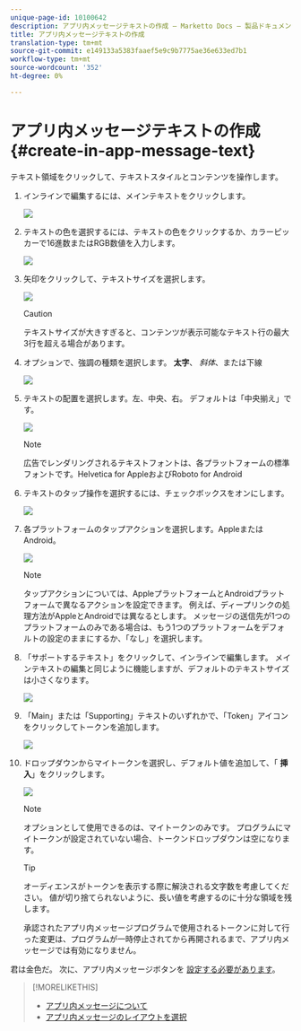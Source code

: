```yaml
---
unique-page-id: 10100642
description: アプリ内メッセージテキストの作成 — Marketto Docs — 製品ドキュメント
title: アプリ内メッセージテキストの作成
translation-type: tm+mt
source-git-commit: e149133a5383faaef5e9c9b7775ae36e633ed7b1
workflow-type: tm+mt
source-wordcount: '352'
ht-degree: 0%

---
```



# アプリ内メッセージテキストの作成 {#create-in-app-message-text}

テキスト領域をクリックして、テキストスタイルとコンテンツを操作します。

1. インラインで編集するには、メインテキストをクリックします。

   ![](assets/image2016-5-6-9-3a56-3a56.png)

1. テキストの色を選択するには、テキストの色をクリックするか、カラーピッカーで16進数またはRGB数値を入力します。

   ![](assets/image2016-5-6-9-3a59-3a1.png)

1. 矢印をクリックして、テキストサイズを選択します。

   ![](assets/image2016-5-6-10-3a6-3a51.png)

   >[!CAUTION]
   >
   >テキストサイズが大きすぎると、コンテンツが表示可能なテキスト行の最大3行を超える場合があります。

1. オプションで、強調の種類を選択します。 **太字**、 *斜体*、または下線

   ![](assets/image2016-5-6-10-3a15-3a32.png)

1. テキストの配置を選択します。左、中央、右。 デフォルトは「中央揃え」です。

   ![](assets/image2016-5-6-10-3a18-3a45.png)

   >[!NOTE]
   >
   >広告でレンダリングされるテキストフォントは、各プラットフォームの標準フォントです。Helvetica for AppleおよびRoboto for Android

1. テキストのタップ操作を選択するには、チェックボックスをオンにします。

   ![](assets/image2016-5-6-10-3a20-3a41.png)

1. 各プラットフォームのタップアクションを選択します。AppleまたはAndroid。

   ![](assets/image2016-5-6-10-3a22-3a12.png)

   >[!NOTE]
   >
   >タップアクションについては、AppleプラットフォームとAndroidプラットフォームで異なるアクションを設定できます。 例えば、ディープリンクの処理方法がAppleとAndroidでは異なるとします。 メッセージの送信先が1つのプラットフォームのみである場合は、もう1つのプラットフォームをデフォルトの設定のままにするか、「なし」を選択します。

1. 「サポートするテキスト」をクリックして、インラインで編集します。 メインテキストの編集と同じように機能しますが、デフォルトのテキストサイズは小さくなります。

   ![](assets/image2016-5-6-10-3a26-3a27.png)

1. 「Main」または「Supporting」テキストのいずれかで、「Token」アイコンをクリックしてトークンを追加します。

   ![](assets/image2016-5-6-10-3a29-3a2.png)

1. ドロップダウンからマイトークンを選択し、デフォルト値を追加して、「 **挿入**」をクリックします。

   ![](assets/mytoken.png)

   >[!NOTE]
   >
   >オプションとして使用できるのは、マイトークンのみです。 プログラムにマイトークンが設定されていない場合、トークンドロップダウンは空になります。

   >[!TIP]
   >
   >オーディエンスがトークンを表示する際に解決される文字数を考慮してください。 値が切り捨てられないように、長い値を考慮するのに十分な領域を残します。

   承認されたアプリ内メッセージプログラムで使用されるトークンに対して行った変更は、プログラムが一時停止されてから再開されるまで、アプリ内メッセージでは有効になりません。

君は金色だ。 次に、アプリ内メッセージボタンを [設定する必要があります](set-up-the-in-app-message-button.md)。

>[!MORELIKETHIS]
>
>* [アプリ内メッセージについて](../../../../product-docs/mobile-marketing/in-app-messages/understanding-in-app-messages.md)
>* [アプリ内メッセージのレイアウトを選択](choose-a-layout-for-your-in-app-message.md)

>



